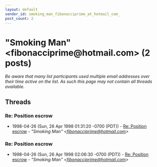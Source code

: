 ```yaml
---
layout: default
sender_id: smoking_man_fibonacciprime_at_hotmail_com_
post_count: 2
---
```


# "Smoking Man" <fibonacciprime<span>@</span>hotmail.com> (2 posts)

_Be aware that many list participants used multiple email addresses over their time active on the list. As such this page may not contain all threads available._

## Threads

### Re: Position escrow
+ 1998-04-26 (Sun, 26 Apr 1998 01:31:20 -0700 (PDT)) - [Re: Position escrow](/archive/1998/04/dd433302cf0d9b7d741ae075cbed3a0cf59fcce672ee8315334ecb568ef3bbad) - _"Smoking Man" \<fibonacciprime@hotmail.com\>_

### Re: Position escrow
+ 1998-04-26 (Sun, 26 Apr 1998 02:06:30 -0700 (PDT)) - [Re: Position escrow](/archive/1998/04/add108b5480b7e3abf1a8d39c52535701e6ca4367576309bbeb7be22e04b88a9) - _"Smoking Man" \<fibonacciprime@hotmail.com\>_

